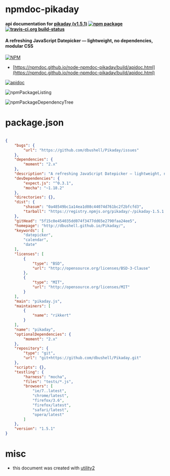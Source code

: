 # npmdoc-pikaday

#### api documentation for  [pikaday (v1.5.1)](http://dbushell.github.io/Pikaday/)  [![npm package](https://img.shields.io/npm/v/npmdoc-pikaday.svg?style=flat-square)](https://www.npmjs.org/package/npmdoc-pikaday) [![travis-ci.org build-status](https://api.travis-ci.org/npmdoc/node-npmdoc-pikaday.svg)](https://travis-ci.org/npmdoc/node-npmdoc-pikaday)

#### A refreshing JavaScript Datepicker — lightweight, no dependencies, modular CSS

[![NPM](https://nodei.co/npm/pikaday.png?downloads=true&downloadRank=true&stars=true)](https://www.npmjs.com/package/pikaday)

- [https://npmdoc.github.io/node-npmdoc-pikaday/build/apidoc.html](https://npmdoc.github.io/node-npmdoc-pikaday/build/apidoc.html)

[![apidoc](https://npmdoc.github.io/node-npmdoc-pikaday/build/screenCapture.buildCi.browser.%252Ftmp%252Fbuild%252Fapidoc.html.png)](https://npmdoc.github.io/node-npmdoc-pikaday/build/apidoc.html)

![npmPackageListing](https://npmdoc.github.io/node-npmdoc-pikaday/build/screenCapture.npmPackageListing.svg)

![npmPackageDependencyTree](https://npmdoc.github.io/node-npmdoc-pikaday/build/screenCapture.npmPackageDependencyTree.svg)



# package.json

```json

{
    "bugs": {
        "url": "https://github.com/dbushell/Pikaday/issues"
    },
    "dependencies": {
        "moment": "2.x"
    },
    "description": "A refreshing JavaScript Datepicker — lightweight, no dependencies, modular CSS",
    "devDependencies": {
        "expect.js": "^0.3.1",
        "mocha": "~1.18.2"
    },
    "directories": {},
    "dist": {
        "shasum": "0a48549bc1a14ea1d08c44074d761bc2f2bfcfd3",
        "tarball": "https://registry.npmjs.org/pikaday/-/pikaday-1.5.1.tgz"
    },
    "gitHead": "5f15c0e454035dd074f3477dd65e2790faa24ee5",
    "homepage": "http://dbushell.github.io/Pikaday/",
    "keywords": [
        "datepicker",
        "calendar",
        "date"
    ],
    "licenses": [
        {
            "type": "BSD",
            "url": "http://opensource.org/licenses/BSD-3-Clause"
        },
        {
            "type": "MIT",
            "url": "http://opensource.org/licenses/MIT"
        }
    ],
    "main": "pikaday.js",
    "maintainers": [
        {
            "name": "rikkert"
        }
    ],
    "name": "pikaday",
    "optionalDependencies": {
        "moment": "2.x"
    },
    "repository": {
        "type": "git",
        "url": "git+https://github.com/dbushell/Pikaday.git"
    },
    "scripts": {},
    "testling": {
        "harness": "mocha",
        "files": "tests/*.js",
        "browsers": [
            "ie/7..latest",
            "chrome/latest",
            "firefox/3.6",
            "firefox/latest",
            "safari/latest",
            "opera/latest"
        ]
    },
    "version": "1.5.1"
}
```



# misc
- this document was created with [utility2](https://github.com/kaizhu256/node-utility2)
